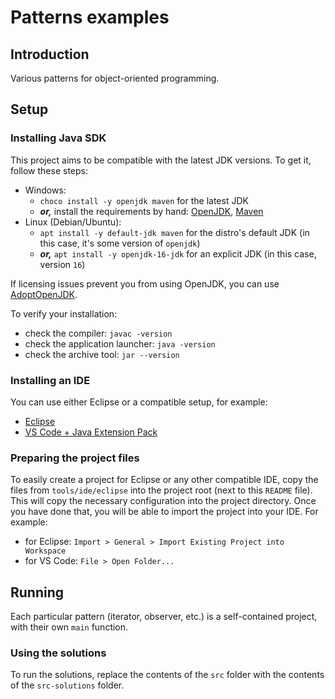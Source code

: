 # Patterns examples

## Introduction

Various patterns for object-oriented programming.


## Setup

### Installing Java SDK

This project aims to be compatible with the latest JDK versions. To get it, follow these steps:

-   Windows:
    -   `choco install -y openjdk maven` for the latest JDK
    -   ***or,*** install the requirements by hand: [OpenJDK](https://jdk.java.net/), [Maven](https://maven.apache.org/)
-   Linux (Debian/Ubuntu):
    -   `apt install -y default-jdk maven` for the distro's default JDK (in this case, it's some version of `openjdk`)
    -   ***or,*** `apt install -y openjdk-16-jdk` for an explicit JDK (in this case, version `16`)

If licensing issues prevent you from using OpenJDK, you can use [AdoptOpenJDK](https://adoptopenjdk.net/installation).

To verify your installation:

-   check the compiler: `javac -version`
-   check the application launcher: `java -version`
-   check the archive tool: `jar --version`


### Installing an IDE

You can use either Eclipse or a compatible setup, for example:

-   [Eclipse](https://www.eclipse.org/downloads/packages/)
-   [VS Code + Java Extension Pack](https://code.visualstudio.com/docs/languages/java)


### Preparing the project files

To easily create a project for Eclipse or any other compatible IDE, copy the files from
`tools/ide/eclipse` into the project root (next to this `README` file). This will copy the
necessary configuration into the project directory. Once you have done that, you will be able
to import the project into your IDE. For example:

-   for Eclipse: `Import > General > Import Existing Project into Workspace`
-   for VS Code: `File > Open Folder...`


## Running

Each particular pattern (iterator, observer, etc.) is a self-contained project, with their own `main` function.


### Using the solutions

To run the solutions, replace the contents of the `src` folder with the contents of the `src-solutions` folder.
